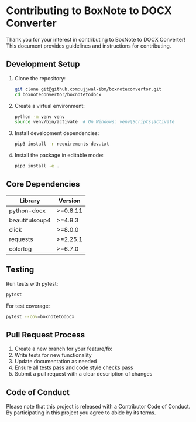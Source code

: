 # Contributing to BoxNote to DOCX Converter

Thank you for your interest in contributing to BoxNote to DOCX Converter! This document provides guidelines and instructions for contributing.

## Development Setup

1. Clone the repository:
   ```bash
   git clone git@github.com:ujjwal-ibm/boxnoteconvertor.git
   cd boxnoteconvertor/boxnotetodocx
   ```

2. Create a virtual environment:
   ```bash
   python -m venv venv
   source venv/bin/activate  # On Windows: venv\Scripts\activate
   ```

3. Install development dependencies:
   ```bash
   pip3 install -r requirements-dev.txt
   ```

4. Install the package in editable mode:
   ```bash
   pip3 install -e .
   ```


## Core Dependencies

| Library | Version |
|---------|---------|
| python-docx | >=0.8.11 |
| beautifulsoup4 | >=4.9.3 |
| click | >=8.0.0 |
| requests | >=2.25.1 |
| colorlog | >=6.7.0 |


## Testing

Run tests with pytest:
```bash
pytest
```

For test coverage:
```bash
pytest --cov=boxnotetodocx
```

## Pull Request Process

1. Create a new branch for your feature/fix
2. Write tests for new functionality
3. Update documentation as needed
4. Ensure all tests pass and code style checks pass
5. Submit a pull request with a clear description of changes


## Code of Conduct

Please note that this project is released with a Contributor Code of Conduct. By participating in this project you agree to abide by its terms.